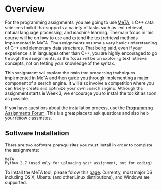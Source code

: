 # Overview

For the programming assignments, you are going to use [MeTA](https://meta-toolkit.github.io/meta/), a C++ data sciences toolkit that supports a variety of tasks such as text retrieval, natural language processing, and machine learning. The main focus in this course will be on how to use and extend the text retrieval methods implemented in MeTA. The assignments assume a very basic understanding of C++ and elementary data structures. That being said, even if your experience is in languages other than C++, you are highly encouraged to go through the assignments, as the focus will be on exploring text retrieval concepts, not on testing your knowledge of the syntax.

This assignment will explore the main text processing techniques implemented in MeTA and then guide you through implementing a major component of a search engine. It will also involve a competition where you can freely create and optimize your own search engine. Although the assignment starts in Week 3, we encourage you to install the toolkit as soon as possible.

If you have questions about the installation process, use the [Programming Assignments Forum](https://www.coursera.org/learn/text-retrieval/group/pvMMvRhSEeaIJBLsrsqR1Q/discussions/). This is a great place to ask questions and also help your fellow classmates.


## Software Installation

There are two software prerequisites you must install in order to complete the assignments:

    MeTA
    Python 2.7 (used only for uploading your assignment, not for coding)

To install the MeTA tool, please follow this [page](https://meta-toolkit.org/setup-guide.html#windows-build-guide). Currently, most major OS including OS X, Ubuntu (and other Linux distributions), and Windows are supported. 
